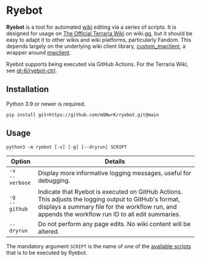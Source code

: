 # Ryebot

**Ryebot** is a tool for automated [wiki](https://en.wikipedia.org/wiki/Wiki) editing via a series of scripts.
It is designed for usage on [The Official Terraria Wiki](https://terraria.wiki.gg) on wiki.gg, but it should be easy to adapt it to other wikis and wiki platforms, particularly Fandom.
This depends largely on the underlying wiki client library, [custom_mwclient](https://github.com/h9a-rD4ubXs8/custom_mwclient), a wrapper around [mwclient](https://pypi.org/project/mwclient).

Ryebot supports being executed via GitHub Actions. For the Terraria Wiki, see [qt-6/ryebot-ctrl](https://github.com/qt-6/ryebot-ctrl).

## Installation

Python 3.9 or newer is required.

```
pip install git+https://github.com/mQNwrK/ryebot.git@main
```

## Usage

```
python3 -m ryebot [-v] [-g] [--dryrun] SCRIPT
```

| Option | Details |
| --- | --- |
| `-v`<br/>`--verbose` | Display more informative logging messages, useful for debugging. |
| `-g`<br/>`--github` | Indicate that Ryebot is executed on GitHub Actions. This adjusts the logging output to GitHub's format, displays a summary file for the workflow run, and appends the workflow run ID to all edit summaries. |
| `--dryrun` | Do not perform any page edits. No wiki content will be altered. |

The mandatory argument `SCRIPT` is the name of one of the [available scripts](src/ryebot/scripts) that is to be executed by Ryebot.

<!-- TODO: authentication -->
